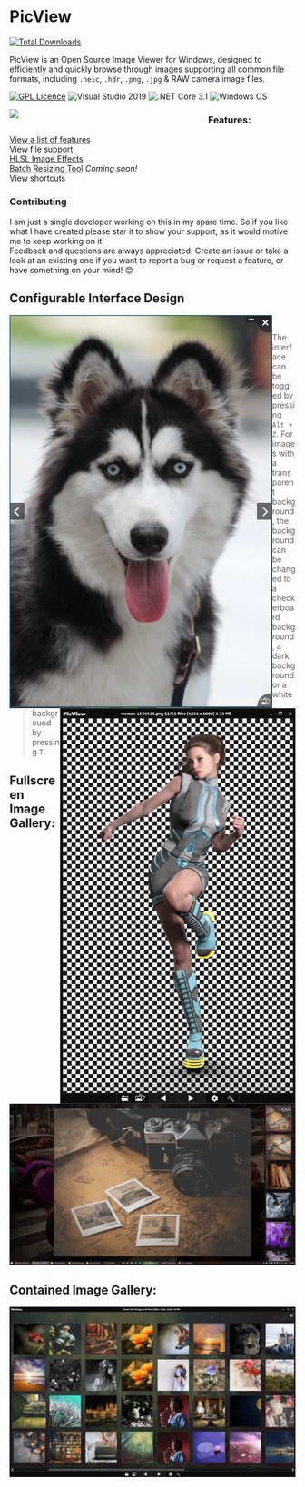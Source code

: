 # PicView
[![Total Downloads](https://img.shields.io/github/downloads/Ruben2776/PicView/total?color=%23007ACC&label=downloads&style=for-the-badge)](https://github.com/Ruben2776/PicView/releases)

PicView is an Open Source Image Viewer for Windows, designed to efficiently and quickly browse through images supporting all common file formats, including `.heic`, `.hdr`, `.png`, `.jpg` & RAW camera image files. 
 
 [![GPL Licence](https://img.shields.io/badge/license-GPLv3-orange.svg?maxAge=3600)](https://github.com/Ruben2776/PicView/blob/master/LICENSE.txt)
![Visual Studio 2019](https://img.shields.io/badge/IDE-Visual%20Studio%202019-964ad4.svg?maxAge=3600)
![.NET Core 3.1](https://img.shields.io/badge/.NET-Core%203.1-lightgrey.svg?maxAge=3600)
![Windows OS](https://img.shields.io/badge/OS-Windows%207+-00adef.svg?maxAge=3600)
 
<img src="/.github/Annotation%202020-06-06%20070000.png" align="left" width="350"/>

### Features:

[View a list of features](https://github.com/Ruben2776/PicView/wiki/Features)
<br>
[View file support](https://github.com/Ruben2776/PicView/wiki/File-support)
<br>
[HLSL Image Effects](https://github.com/Ruben2776/PicView/wiki/HLSL-Image-Effects)
<br>
[Batch Resizing Tool](https://github.com/Ruben2776/PicView/wiki/Batch-Resizing-Tool) _Coming soon!_
<br>
[View shortcuts](https://github.com/Ruben2776/PicView/wiki/Keyboard-and-mouse-shortcuts)


### Contributing
I am just a single developer working on this in my spare time. So if you like what I have created please star it to show your support, as it would motive me to keep working on it! <br>
Feedback and questions are always appreciated. Create an issue or take a look at an existing one if you want to report a bug or request a feature, or have something on your mind! 😊


<h2>Configurable Interface Design</h2>
<img src="/.github/Screenshot%20(29)-min.png" align="left" width="463"/>
<img src="/.github/Annotation%202020-06-09%20102711.png" align="right" width="415"/>

<br>

> The interface can be toggled by pressing `Alt + Z`. For images with a transparent background, the background can be changed to a checkerboard background, a dark background or a white background by pressing `T`.


<h2>Fullscreen Image Gallery:</h2>
<img src="/.github/Screenshot%20(30)-min.png"/>

<h2>Contained Image Gallery:</h2>
<img src="/.github/Annotation%202020-06-06%20070001-min.png"/>
